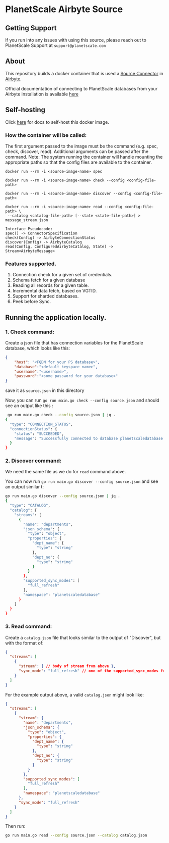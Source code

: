 # PlanetScale Airbyte Source

## Getting Support

If you run into any issues with using this source, please reach out to PlanetScale Support at `support@planetscale.com`

## About 
This repository builds a docker container that is used a [Source Connector](https://docs.airbyte.com/understanding-airbyte/airbyte-specification#source) in [Airbyte](https://airbyte.com/).

Official documentation of connecting to PlanetScale databases from your Airbyte installation is available [here](https://planetscale.com/docs/integrations/airbyte)

## Self-hosting

Click [here](docs/airbyte.md) for docs to self-host this docker image.

### How the container will be called:
The first argument passed to the image must be the command (e.g. spec, check, discover, read).
Additional arguments can be passed after the command.
Note: The system running the container will handle mounting the appropriate paths so that the config files are available to the container.
```
docker run --rm -i <source-image-name> spec

docker run --rm -i <source-image-name> check --config <config-file-path>

docker run --rm -i <source-image-name> discover --config <config-file-path>

docker run --rm -i <source-image-name> read --config <config-file-path> \
 --catalog <catalog-file-path> [--state <state-file-path>] > message_stream.json
```

```
Interface Pseudocode:
spec() -> ConnectorSpecification
check(Config) -> AirbyteConnectionStatus
discover(Config) -> AirbyteCatalog
read(Config, ConfiguredAirbyteCatalog, State) -> Stream<AirbyteMessage>
```

### Features supported.
1. Connection check for a given set of credentials.
2. Schema fetch for a given database
3. Reading all records for a given table.
4. Incremental data fetch, based on VGTID.
5. Support for sharded databases.
6. Peek before Sync.

## Running the application locally.

### 1. Check command:
Create a json file that has connection variables for the PlanetScale database, which looks like this:


``` json
{
    "host": "<FQDN for your PS database>",
    "database":"<default keyspace name>",
    "username":"<username>",
    "password":"<some password for your database>"
}
```

save it as `source.json` in this directory

Now, you can run `go run main.go check --config source.json` and should see an output like this :


``` bash
 go run main.go check --config source.json | jq .
{
  "type": "CONNECTION_STATUS",
  "connectionStatus": {
    "status": "SUCCEEDED",
    "message": "Successfully connected to database planetscaledatabase at host 7hnhokoiid3c.us-east-3.psdb.cloud with username tzmqspqq1wrz"
  }
}
```

### 2. Discover command:

We need the same file as we do for `read` command above.

You can now run `go run main.go discover --config source.json` and see an output similar t:


``` bash
go run main.go discover --config source.json | jq .
{
  "type": "CATALOG",
  "catalog": {
    "streams": [
      {
        "name": "departments",
        "json_schema": {
          "type": "object",
          "properties": {
            "dept_name": {
              "type": "string"
            },
            "dept_no": {
              "type": "string"
            }
          }
        },
        "supported_sync_modes": [
          "full_refresh"
        ],
        "namespace": "planetscaledatabase"
      }
    ]
  }
}
```

### 3. Read command:
Create a `catalog.json` file that looks similar to the output of "Discover", but with the format of:
```json
{
  "streams": [
    {
      "stream": { // body of stream from above },
      "sync_mode": "full_refresh" // one of the supported_sync_modes from above
    }
  ]
}
```
For the example output above, a valid `catalog.json` might look like:
```json
{
  "streams": [
    {
      "stream": {
        "name": "departments",
        "json_schema": {
          "type": "object",
          "properties": {
            "dept_name": {
              "type": "string"
            },
            "dept_no": {
              "type": "string"
            }
          }
        },
        "supported_sync_modes": [
          "full_refresh"
        ],
        "namespace": "planetscaledatabase"
      },
      "sync_mode": "full_refresh"
    }
  ]
}
```

Then run:
```bash
go run main.go read --config source.json --catalog catalog.json
```
